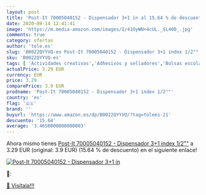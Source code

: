 ```yaml
---
layout: post
title: 'Post-It 70005040152 - Dispensador 3+1 ín al 15.64 % de descuento'
date: 2020-09-14 12:41:41
image: 'https://m.media-amazon.com/images/I/41OyWN+4cUL._SL400_.jpg'
comments: true
category: ofertas
author: 'tole.es'
slug: 'B0022QYYVQ-es Post-It 70005040152 - Dispensador 3+1 índex 1/2""'
sku: 'B0022QYYVQ-es'
tags: [ 'Actividades creativas','Adhesivos y selladores','Bolsas escolares','Bricolaje y herramientas','Cuchillos de cocina','Equipaje','Ferretería','Hogar y cocina','Juegos de cuchillos de cocina','Juguetes','Juguetes y juegos','Lápices de colores para niños','Material de escritura y dibujo para niños','Mochilas, estuches y sets escolares','Pegamentos instantáneos','Utensilios de cocina','post-it', ]
actualPrice: 3.29 EUR
currency: EUR
price: 3.29
comparePrice: 3.9 EUR
prodname: 'Post-It 70005040152 - Dispensador 3+1 índex 1/2""'
country: 'es'
flag: '🇪🇸'
brand: ''
buyurl: 'https://www.amazon.es/dp/B0022QYYVQ/?tag=tolees-21'
descuento: '15.64'
average: '3.4650000000000003'
---
```


Ahora mismo tienes [Post-It 70005040152 - Dispensador 3+1 índex 1/2""](https://www.amazon.es/dp/B0022QYYVQ/?tag=tolees-21) a 3.29 EUR (original: 3.9 EUR) (15.64 %  de descuento) en el siguiente enlace!

[![Post-It 70005040152 - Dispensador 3+1 ín](https://m.media-amazon.com/images/I/41OyWN+4cUL._SL400_.jpg)](https://www.amazon.es/dp/B0022QYYVQ/?tag=tolees-21)

🔎:


[🛒 Visítala!!!](https://www.amazon.es/dp/B0022QYYVQ/?tag=tolees-21)
